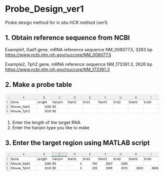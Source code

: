 # Probe_Design_ver1
Probe design method for in situ HCR method (ver1)



## 1. Obtain reference sequence from NCBI

Example1, Gad1 gene, mRNA reference sequence NM_008077.5, 3283 bp
https://www.ncbi.nlm.nih.gov/nuccore/NM_008077.5

Example2, Tph2 gene, mRNA reference sequence NM_173391.3, 2626 bp
https://www.ncbi.nlm.nih.gov/nuccore/NM_173391.3

## 2. Make a probe table 
![My Image1](Images/Table_Before.jpg)

1. Enter the length of the target RNA
2. Enter the hairpin type you like to make

## 3. Enter the target region using MATLAB script
![My Image2](Images/Table_After.jpg)
